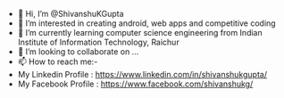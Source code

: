 - 👋 Hi, I’m @ShivanshuKGupta
- 👀 I’m interested in creating android, web apps and competitive coding
- 🌱 I’m currently learning computer science engineering from Indian Institute of Information Technology, Raichur
- 💞️ I’m looking to collaborate on ...
- 📫 How to reach me:-
- My Linkedin Profile : https://www.linkedin.com/in/shivanshukgupta/
- My Facebook Profile : https://www.facebook.com/shivanshukg/

<!---
ShivanshuKGupta/ShivanshuKGupta is a ✨ special ✨ repository because its `README.md` (this file) appears on your GitHub profile.
You can click the Preview link to take a look at your changes.
--->
